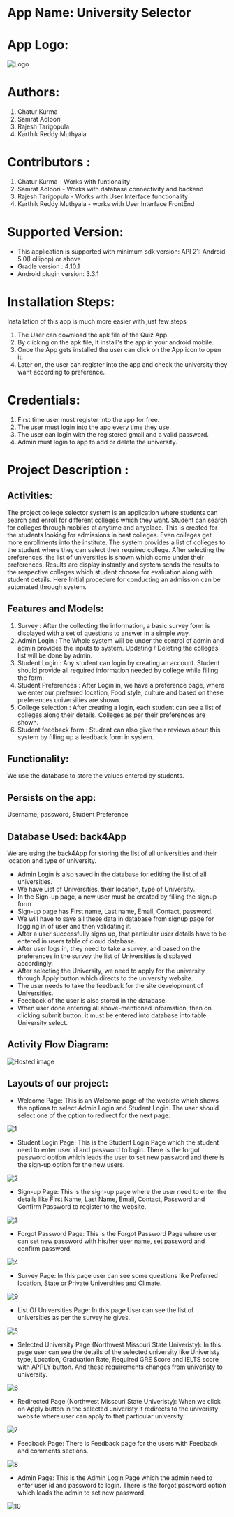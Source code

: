 # App Name: University Selector

# App Logo:

![Logo](https://user-images.githubusercontent.com/46695115/68987338-87ca1480-07ee-11ea-9f3d-ddbe418f8b78.png)

# Authors:

1) Chatur Kurma
2) Samrat Adloori
3) Rajesh Tarigopula
4) Karthik Reddy Muthyala

# Contributors :

1) Chatur Kurma - Works with funtionality
2) Samrat Adloori - Works with database connectivity and backend 
3) Rajesh Tarigopula - Works with User Interface functionality
4) Karthik Reddy Muthyala - works with User Interface FrontEnd

# Supported Version:

- This application is supported with minimum sdk version: API 21: Android 5.0(Lollipop) or above
- Gradle version : 4.10.1
- Android plugin version: 3.3.1


# Installation Steps:

Installation of this app is much more easier with just few steps
1. The User can download the apk file of the Quiz App.
2. By clicking on the apk file, It install's the app in your android mobile.
3. Once the App gets installed the user can click on the App icon to open it.
4. Later on, the user can register into the app and check the university they want according to preference.


# Credentials:

1. First time user must register into the app for free.
2. The user must login into the app every time they use.
3. The user can login with the registered gmail and a valid password.
4. Admin must login to app to add or delete the university.

# Project Description :
## Activities:


The project college selector system is an application where students can search and enroll for different colleges which they want. Student can search for colleges through mobiles at anytime and anyplace. This is created for the students looking for admissions in best colleges. Even colleges get more enrollments into the institute. The system provides a list of colleges to the student where they can select their required college. After selecting the preferences, the list of universities is shown which come under their preferences. Results are display instantly and system sends the results to the respective colleges which student choose for evaluation along with student details. Here Initial procedure for conducting an admission can be automated through system.


## Features and Models:

1.	Survey : After the collecting the information, a basic survey form is displayed with a set of questions to answer in a simple way.
2.	Admin Login : The Whole system will be under the control of admin and admin provides the inputs to system. Updating / Deleting the colleges list will be done by admin.
3.	Student Login : Any student can login by creating an account. Student should provide all required information needed by college while filling the form.
4.	Student Preferences : After Login in, we have a preference page, where we enter our preferred location, Food style, culture and based on these preferences universities are shown.
5.	College selection : After creating a login, each student can see a list of colleges along their details. Colleges as per their preferences are shown.
6.	Student feedback form : Student can also give their reviews about this system by filling up a feedback form in system.


## Functionality: 
We use the database to store the values entered by students.

## Persists on the app:   
Username, password, Student Preference

## Database Used: back4App
  We are using the back4App for storing the list of all universities and their location and type of university.
- Admin Login is also saved in the database for editing the list of all universities.
- We have List of Universities, their location, type of University.
- In the Sign-up page, a new user must be created by filling the signup form .
- Sign-up page has First name, Last name, Email, Contact, password.
- We will have to save all these data in database from signup page for logging in of user and then validating it.
- After a user successfully signs up, that particular user details have to be entered in users table of cloud database.
- After user logs in, they need to take a survey, and based on the preferences in the survey the list of Universities is displayed accordingly.
- After selecting the University, we need to apply for the university through Apply button which directs to the university website.
- The user needs to take the feedback for the site development of Universities.
- Feedback of the user is also stored in the database.
- When user done entering all above-mentioned information, then on clicking submit button, it must be entered into database into table University select.

## Activity Flow Diagram:

![Hosted image](https://github.com/karthikmuthyala/ANDROID_project/blob/master/hdfc.jpg)

## Layouts of our project:
- Welcome Page:
This is an Welcome page of the webiste which shows the options to select Admin Login and Student Login. The user should select one of the option to redirect for the next page.

![1](https://github.com/karthikmuthyala/ANDROID_project/blob/master/screenshots/home.PNG)

- Student Login Page:
This is the Student Login Page which the student need to enter user id and password to login. There is the forgot password option which leads the user to set new password and there is the sign-up option for the new users.

![2](https://user-images.githubusercontent.com/46695115/68985751-82fd6480-07de-11ea-9e7c-384e7121ca7a.PNG)

- Sign-up Page:
This is the sign-up page where the user need to enter the details like First Name, Last Name, Email, Contact, Password and Confirm Password to register to the website.

![3](https://user-images.githubusercontent.com/46695115/68986009-c5c03c00-07e0-11ea-98a3-e7b0b9a4a61e.PNG)

- Forgot Password Page:
This is the Forgot Password Page where user can set new password with his/her user name, set password and confirm password.

![4](https://user-images.githubusercontent.com/46695115/68986409-bd6a0000-07e4-11ea-8002-a1fd40ef3f3d.PNG)

- Survey Page:
In this page user can see some questions like Preferred location, State or Private Universities and Climate.

![9](https://user-images.githubusercontent.com/46695115/68986879-8ba76800-07e9-11ea-9762-5d5123138477.PNG)

- List Of Universities Page:
In this page User can see the list of universities as per the survey he gives.

![5](https://user-images.githubusercontent.com/46695115/68986856-5c90f680-07e9-11ea-889a-4efdd2f87b50.PNG)

- Selected University Page (Northwest Missouri State Univeristy):
In this page user can see the details of the selected university like Univeristy type, Location, Graduation Rate, Required GRE Score and IELTS score with APPLY button. And these requirements changes from univeristy to university.

![6](https://user-images.githubusercontent.com/46695115/68986520-c6a79c80-07e5-11ea-90d0-fed6759e904c.PNG)

- Redirected Page (Northwest Missouri State Univeristy):
When we click on Apply button in the selected univeristy it redirects to the univeristy website where user can apply to that particular university.

![7](https://user-images.githubusercontent.com/46695115/68986622-b5ab5b00-07e6-11ea-960f-73b2f447700b.PNG)

- Feedback Page:
There is Feedback page for the users with Feedback and comments sections.

![8](https://user-images.githubusercontent.com/46695115/68986728-d45e2180-07e7-11ea-9186-7a94b5933cbe.PNG)

- Admin Page:
This is the Admin Login Page which the admin need to enter user id and password to login. There is the forgot password option which leads the admin to set new password.

![10](https://user-images.githubusercontent.com/46695115/68988246-c5806a80-07f9-11ea-8b93-06f09b84c369.PNG)



